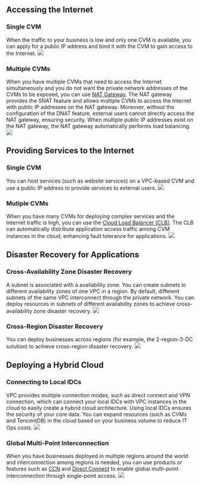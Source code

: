 ## Accessing the Internet
### Single CVM
When the traffic to your business is low and only one CVM is available, you can apply for a public IP address and bind it with the CVM to gain access to the Internet.
![](https://main.qcloudimg.com/raw/623ba575db31584481e7b660f8b1dec0.png)

### Multiple CVMs
When you have multiple CVMs that need to access the Internet simultaneously and you do not want the private network addresses of the CVMs to be exposed, you can use [NAT Gateway](https://intl.cloud.tencent.com/document/product/1015). The NAT gateway provides the SNAT feature and allows multiple CVMs to access the Internet with public IP addresses on the NAT gateway. Moreover, without the configuration of the DNAT feature, external users cannot directly access the NAT gateway, ensuring security. When multiple public IP addresses exist on the NAT gateway, the NAT gateway automatically performs load balancing.
![](https://main.qcloudimg.com/raw/79cf9f746c93cdce4a2e01bb6ece0297.png)

## Providing Services to the Internet
### Single CVM
You can host services (such as website services) on a VPC-based CVM and use a public IP address to provide services to external users.
![](https://main.qcloudimg.com/raw/1e0f8b71f125b857f6d421629e90e94f.png)

### Mutiple CVMs
When you have many CVMs for deploying complex services and the Internet traffic is high, you can use the [Cloud Load Balancer (CLB)](https://intl.cloud.tencent.com/document/product/214). The CLB can automatically distribute application access traffic among CVM instances in the cloud, enhancing fault tolerance for applications.
![](https://main.qcloudimg.com/raw/d943efd83cc5d6df07e3e78954e681af.png)

## Disaster Recovery for Applications
### Cross-Availability Zone Disaster Recovery
A subnet is associated with a availability zone. You can create subnets in different availability zones of one VPC in a region. By default, different subnets of the same VPC interconnect through the private network. You can deploy resources in subnets of different availability zones to achieve cross-availability zone disaster recovery.
![](https://main.qcloudimg.com/raw/32d62386d6369d631163749a0007396e.png)

### Cross-Region Disaster Recovery
You can deploy businesses across regions (for example, the 2-region-3-DC solution) to achieve cross-region disaster recovery.
![](https://main.qcloudimg.com/raw/0bb675a6c474ba0c6ca05b2298e7f0a2.png)

## Deploying a Hybrid Cloud
### Connecting to Local IDCs
VPC provides multiple connection modes, such as direct connect and VPN connection, which can connect your local IDCs with VPC instances in the cloud to easily create a hybrid cloud architecture. Using local IDCs ensures the security of your core data. You can expand resources (such as CVMs and TencentDB) in the cloud based on your business volume to reduce IT Ops costs.
![](https://main.qcloudimg.com/raw/40bd0f4a3920409a0e08c15568551a5c.png)

### Global Multi-Point Interconnection
When you have businesses deployed in multiple regions around the world and interconnection among regions is needed, you can use products or features such as [CCN](https://intl.cloud.tencent.com/document/product/1003) and [Direct Connect](https://intl.cloud.tencent.com/document/product/216) to enable global multi-point interconnection through single-point access.
![](https://main.qcloudimg.com/raw/cdcded11e541ee50f4b050d48c251b43.png)
